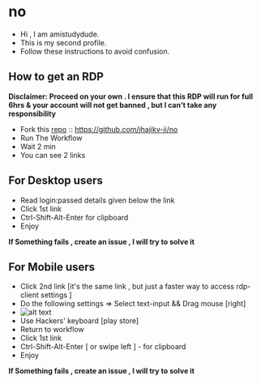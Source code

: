 # no
* Hi , I am amistudydude.
* This is my second profile.
* Follow these instructions to avoid confusion.
## How to get an RDP
**Disclaimer: Proceed on your own . I ensure that this RDP will run for full 6hrs & your account will not get banned , but I can't take any responsibility**
* Fork this [repo](https://github.com/jhajikv-ji/no) :: https://github.com/jhajikv-ji/no
* Run The Workflow
* Wait 2 min
* You can see 2 links

## For Desktop users 
* Read login:passed details given below the link
* Click 1st link
* Ctrl-Shift-Alt-Enter for clipboard
* Enjoy

**If Something fails , create an issue , I will try to solve it**

## For Mobile users 
* Click 2nd link [it's the same link , but just a faster way to access rdp-client settings ]
* Do the following settings => Select text-input && Drag mouse [right]
* ![alt text](https://github.com/jhajikv-ji/no/blob/main/image.jpg?raw=true)
* Use Hackers' keyboard [play store]
* Return to workflow
* Click 1st link 
* Ctrl-Shift-Alt-Enter [ or swipe left ] - for clipboard 
* Enjoy


**If Something fails , create an issue , I will try to solve it**
